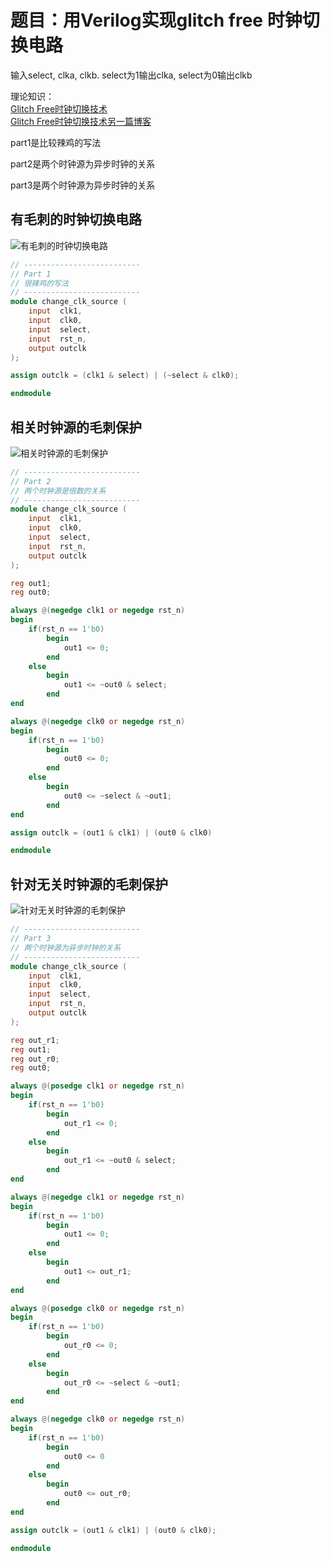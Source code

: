 # 题目：用Verilog实现glitch free 时钟切换电路

输入select, clka, clkb. select为1输出clka, select为0输出clkb

理论知识：  
[Glitch Free时钟切换技术](https://mp.weixin.qq.com/s/w3Wu7HkSr5v94kHrLvRIcw)  
[Glitch Free时钟切换技术另一篇博客](https://blog.csdn.net/Reborn_Lee/article/details/90378355?tdsourcetag=s_pctim_aiomsg)

part1是比较辣鸡的写法

part2是两个时钟源为异步时钟的关系

part3是两个时钟源为异步时钟的关系

## 有毛刺的时钟切换电路

![有毛刺的时钟切换电路](../pics/glitch_free_part1.png)

```Verilog
// --------------------------
// Part 1
// 很辣鸡的写法
// --------------------------
module change_clk_source (
    input  clk1,
    input  clk0,
    input  select,
    input  rst_n,
    output outclk
);

assign outclk = (clk1 & select) | (~select & clk0);

endmodule
```

## 相关时钟源的毛刺保护

![相关时钟源的毛刺保护](../pics/glitch_free_part2.png)

```Verilog
// --------------------------
// Part 2
// 两个时钟源是倍数的关系
// --------------------------
module change_clk_source (
    input  clk1,
    input  clk0,
    input  select,
    input  rst_n,
    output outclk
);

reg out1;
reg out0;

always @(negedge clk1 or negedge rst_n)
begin
    if(rst_n == 1'b0)
        begin
            out1 <= 0;
        end
    else
        begin
            out1 <= ~out0 & select;
        end
end

always @(negedge clk0 or negedge rst_n)
begin
    if(rst_n == 1'b0)
        begin
            out0 <= 0;
        end
    else
        begin
            out0 <= ~select & ~out1;
        end
end

assign outclk = (out1 & clk1) | (out0 & clk0)

endmodule
```

## 针对无关时钟源的毛刺保护

![针对无关时钟源的毛刺保护](../pics/glitch_free_part3.png)

```Verilog
// --------------------------
// Part 3
// 两个时钟源为异步时钟的关系
// --------------------------
module change_clk_source (
    input  clk1,
    input  clk0,
    input  select,
    input  rst_n,
    output outclk
);

reg out_r1;
reg out1;
reg out_r0;
reg out0;

always @(posedge clk1 or negedge rst_n)
begin
    if(rst_n == 1'b0)
        begin
            out_r1 <= 0;
        end
    else
        begin
            out_r1 <= ~out0 & select;
        end
end

always @(negedge clk1 or negedge rst_n)
begin
    if(rst_n == 1'b0)
        begin
            out1 <= 0;
        end
    else
        begin
            out1 <= out_r1;
        end
end

always @(posedge clk0 or negedge rst_n)
begin
    if(rst_n == 1'b0)
        begin
            out_r0 <= 0;
        end
    else
        begin
            out_r0 <= ~select & ~out1;
        end
end

always @(negedge clk0 or negedge rst_n)
begin
    if(rst_n == 1'b0)
        begin
            out0 <= 0
        end
    else
        begin
            out0 <= out_r0;
        end
end

assign outclk = (out1 & clk1) | (out0 & clk0);

endmodule
```

